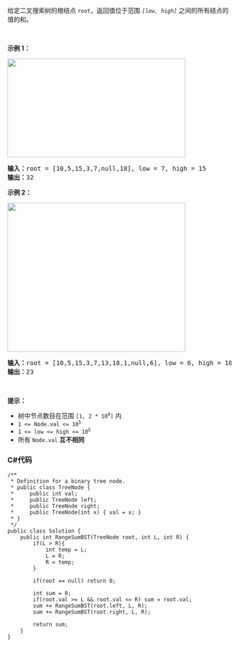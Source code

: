 <p>给定二叉搜索树的根结点 <code>root</code>，返回值位于范围 <em><code>[low, high]</code></em> 之间的所有结点的值的和。</p>

<p> </p>

<p><strong>示例 1：</strong></p>
<img alt="" src="https://assets.leetcode.com/uploads/2020/11/05/bst1.jpg" style="width: 400px; height: 222px;" />
<pre>
<strong>输入：</strong>root = [10,5,15,3,7,null,18], low = 7, high = 15
<strong>输出：</strong>32
</pre>

<p><strong>示例 2：</strong></p>
<img alt="" src="https://assets.leetcode.com/uploads/2020/11/05/bst2.jpg" style="width: 400px; height: 335px;" />
<pre>
<strong>输入：</strong>root = [10,5,15,3,7,13,18,1,null,6], low = 6, high = 10
<strong>输出：</strong>23
</pre>

<p> </p>

<p><strong>提示：</strong></p>

<ul>
	<li>树中节点数目在范围 <code>[1, 2 * 10<sup>4</sup>]</code> 内</li>
	<li><code>1 <= Node.val <= 10<sup>5</sup></code></li>
	<li><code>1 <= low <= high <= 10<sup>5</sup></code></li>
	<li>所有 <code>Node.val</code> <strong>互不相同</strong></li>
</ul>

### C#代码

```
/**
 * Definition for a binary tree node.
 * public class TreeNode {
 *     public int val;
 *     public TreeNode left;
 *     public TreeNode right;
 *     public TreeNode(int x) { val = x; }
 * }
 */
public class Solution {
    public int RangeSumBST(TreeNode root, int L, int R) {
        if(L > R){
            int temp = L;
            L = R;
            R = temp;
        }

        if(root == null) return 0;

        int sum = 0;
        if(root.val >= L && root.val <= R) sum = root.val;
        sum += RangeSumBST(root.left, L, R);
        sum += RangeSumBST(root.right, L, R);
        
        return sum;
    }
}
```